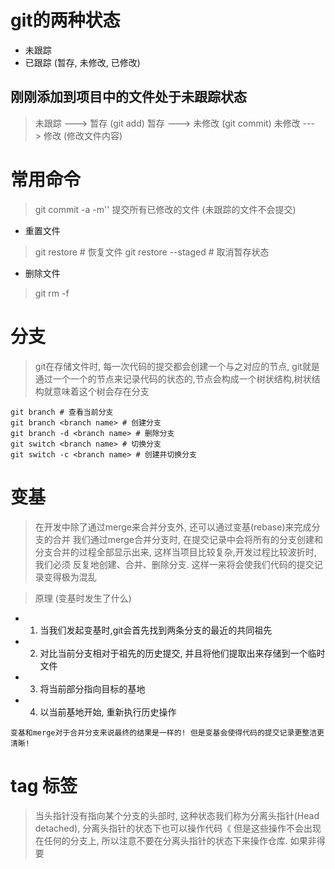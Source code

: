 # git的两种状态
* 未跟踪
* 已跟踪 (暂存, 未修改, 已修改)

## 刚刚添加到项目中的文件处于未跟踪状态
> 未跟踪 ---> 暂存 (git add)
> 暂存 ---> 未修改 (git commit)
> 未修改 ---> 修改 (修改文件内容)


# 常用命令
> git commit -a -m''  提交所有已修改的文件 (未跟踪的文件不会提交)

* 重置文件
> git restore <filename> # 恢复文件
> git restore --staged <filename> # 取消暂存状态 

* 删除文件
> git rm <filename> -f


# 分支
> git在存储文件时, 每一次代码的提交都会创建一个与之对应的节点, git就是通过一个一个的节点来记录代码的状态的,节点会构成一个树状结构,树状结构就意味着这个树会存在分支

```shell
git branch # 查看当前分支
git branch <branch name> # 创建分支
git branch -d <branch name> # 删除分支
git switch <branch name> # 切换分支
git switch -c <branch name> # 创建并切换分支
```

# 变基
> 在开发中除了通过merge来合并分支外, 还可以通过变基(rebase)来完成分支的合并
> 我们通过merge合并分支时, 在提交记录中会将所有的分支创建和分支合并的过程全部显示出来, 这样当项目比较复杂,开发过程比较波折时, 我们必须
> 反复地创建、合并、删除分支. 这样一来将会使我们代码的提交记录变得极为混乱

> 原理 (变基时发生了什么)
* 1. 当我们发起变基时,git会首先找到两条分支的最近的共同祖先
* 2. 对比当前分支相对于祖先的历史提交, 并且将他们提取出来存储到一个临时文件
* 3. 将当前部分指向目标的基地
* 4. 以当前基地开始, 重新执行历史操作

```text
变基和merge对于合并分支来说最终的结果是一样的! 但是变基会使得代码的提交记录更整洁更清晰!
```


# tag 标签
> 当头指针没有指向某个分支的头部时, 这种状态我们称为分离头指针(Head detached), 分离头指针的状态下也可以操作代码《 但是这些操作不会出现在任何的分支上, 所以注意不要在分离头指针的状态下来操作仓库.
> 如果非得要
